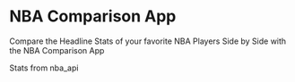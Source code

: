 # NBA Comparison App

Compare the Headline Stats of your favorite NBA Players Side by Side with the NBA Comparison App

Stats from nba_api
